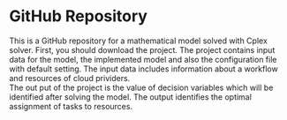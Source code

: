 # GitHub Repository
This is a GitHub repository for a mathematical model solved with Cplex solver. 
First, you should download the project.
The project contains input data for the model, the implemented model and also the configuration file with default setting. 
The input data includes information about a workflow and resources of cloud prividers.  
The out put of the project is the value of decision variables which will be identified after solving the model. 
The output identifies the optimal assignment of tasks to resources. 

